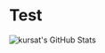 # Test

<img align="left" alt="kursat's GitHub Stats" src="https://github-readme-stats.codestackr.vercel.app/api?username=kursat&show_icons=true&hide_border=true" />
